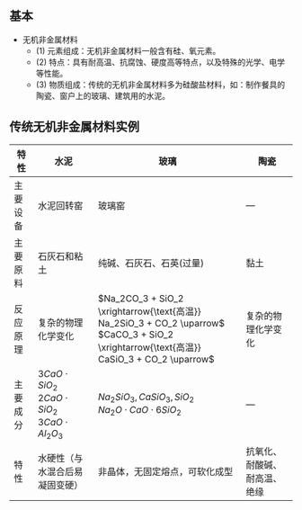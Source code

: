 ## 基本
- 无机非金属材料  
	- (1) 元素组成：无机非金属材料一般含有硅、氧元素。  
	- (2) 特点：具有耐高温、抗腐蚀、硬度高等特点，以及特殊的光学、电学等性能。  
	- (3) 物质组成：传统的无机非金属材料多为硅酸盐材料，如：制作餐具的陶瓷、窗户上的玻璃、建筑用的水泥。

## 传统无机非金属材料实例

| 特性        | 水泥                                                                 | 玻璃                                                                 | 陶瓷                          |
|-------------|----------------------------------------------------------------------|----------------------------------------------------------------------|-------------------------------|
| 主要设备 | 水泥回转窑                                                          | 玻璃窑                                                              | —                            |
| 主要原料 | 石灰石和粘土                                                        | 纯碱、石灰石、石英(过量)                                            | 黏土                          |
| 反应原理 | 复杂的物理化学变化                                                  | $Na_2CO_3 + SiO_2 \xrightarrow{\text{高温}} Na_2SiO_3 + CO_2 \uparrow$<br>$CaCO_3 + SiO_2 \xrightarrow{\text{高温}} CaSiO_3 + CO_2 \uparrow$ | 复杂的物理化学变化            |
| 主要成分 | $3CaO \cdot SiO_2$<br>$2CaO \cdot SiO_2$<br>$3CaO \cdot Al_2O_3$    | $Na_2SiO_3, CaSiO_3, SiO_2$<br>$Na_2O \cdot CaO \cdot 6SiO_2$       | —                            |
| 特性    | 水硬性（与水混合后易凝固变硬）                                      | 非晶体，无固定熔点，可软化成型                                      | 抗氧化、耐酸碱、耐高温、绝缘  |
